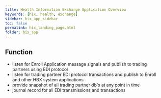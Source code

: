 ```yaml
---
title: Health Information Exchange Application Overview
keywords: [hix, health, exchange]
sidebar: hix_app_sidebar
toc: false
permalink: hix_landing_page.html
folder: hix_app
---
```

## Function
* listen for Enroll Application message signals and publish to trading partners using EDI protocol
* listen for trading partner EDI protocol transactions and publish to Enroll and other HBX system applications 
* provide snapshot of all trading partner db's at any point in time
* journal record for all EDI transmissions and transactions